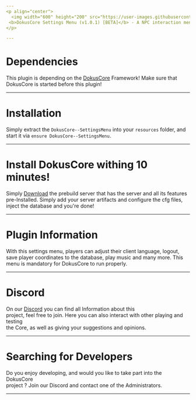 ```yaml
---
<p align="center">
  <img width="600" height="200" src="https://user-images.githubusercontent.com/49053928/111937011-2e9b8080-8ac7-11eb-914a-a0d94380d611.gif"><br>
 <b>DokusCore Settings Menu (v1.0.1) [BETA]</b> - A NPC interaction menu!.
</p>

---
```

# Dependencies
This plugin is depending on the [DokusCore](https://github.com/dokucore) Framework!
Make sure that DokusCore is started before this plugin!

---
# Installation
Simply extract the `DokusCore--SettingsMenu` into your `resources` folder, and <br>
start it via `ensure DokusCore--SettingsMenu`.

---
# Install DokusCore withing 10 minutes!
Simply [Download](https://github.com/DokusCore/Server-Prebuild) the prebuild server that has the server and all its features <br>
pre-Installed. Simply add your server artifacts and configure the cfg files, <br>
inject the database and you're done!

---
# Plugin Information
With this settings menu, players can adjust their client language, logout, <br>
save player coordinates to the database, play music and many more. This menu is
mandatory for DokusCore to run properly.

---
# Discord
On our [Discord](https://discord.io/DokusCore) you can find all Information about this<br>
project, feel free to join. Here you can also interact with other playing and testing<br>
the Core, as well as giving your suggestions and opinions.

---
# Searching for Developers
Do you enjoy developing, and would you like to take part into the DokusCore<br>
project ? Join our Discord and contact one of the Administrators.

---
